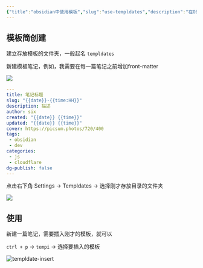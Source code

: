 ```yaml
---
{"title":"obsidian中使用模板","slug":"use-templdates","description":"在OB中使用模板，快速创建内容","author":"six","created":"2023-08-24 15:15","updated":"2023-08-24 15:15","cover":"https://picsum.photos/720/400","tags":["obsidian"],"categories":["obsidian"],"dg-publish":true,"permalink":"/obsidian/use-templdates/","dgPassFrontmatter":true}
---
```


## 模板简创建

建立存放模板的文件夹，一般起名 `templdates`

新建模板笔记，例如，我需要在每一篇笔记之前增加front-matter

![](https://s.sixmillions.cn/img/2023/08/24/073743352.png)


```yaml
---
title: 笔记标题
slug: "{{date}}-{{time:HH}}"
description: 描述
author: six
created: "{{date}} {{time}}"
updated: "{{date}} {{time}}"
cover: https://picsum.photos/720/400
tags:
 - obsidian
 - dev
categories:
 - js
 - cloudflare
dg-publish: false
---
```

点击右下角 Settings -> Templdates -> 选择刚才存放目录的文件夹

![](https://s.sixmillions.cn/img/2023/08/24/071039071.png)

## 使用

新建一篇笔记，需要插入刚才的模板，就可以

`ctrl + p` -> `tempi` -> 选择要插入的模板

![templdate-insert](https://s.sixmillions.cn/img/2023/08/24/071346617.png)

